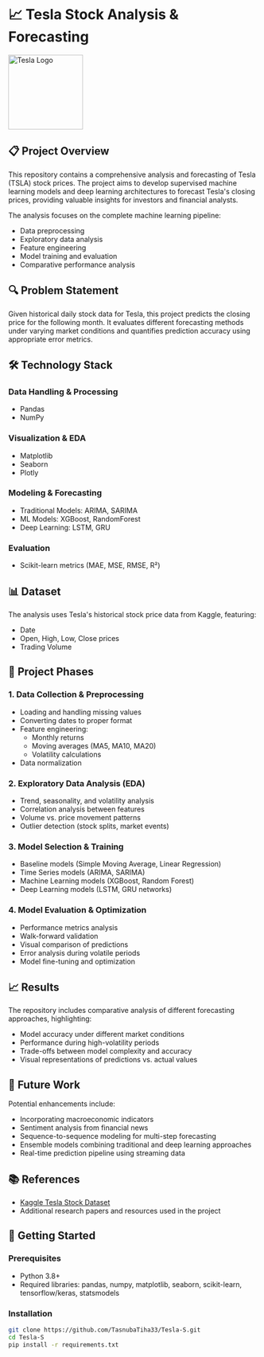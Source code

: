 # 📈 Tesla Stock Analysis & Forecasting

<img src="https://upload.wikimedia.org/wikipedia/commons/e/e8/Tesla_logo.png" alt="Tesla Logo" width="150"/>

## 📋 Project Overview

This repository contains a comprehensive analysis and forecasting of Tesla (TSLA) stock prices. The project aims to develop supervised machine learning models and deep learning architectures to forecast Tesla's closing prices, providing valuable insights for investors and financial analysts.

The analysis focuses on the complete machine learning pipeline:
- Data preprocessing
- Exploratory data analysis
- Feature engineering
- Model training and evaluation
- Comparative performance analysis

## 🔍 Problem Statement

Given historical daily stock data for Tesla, this project predicts the closing price for the following month. It evaluates different forecasting methods under varying market conditions and quantifies prediction accuracy using appropriate error metrics.

## 🛠️ Technology Stack

### Data Handling & Processing
- Pandas
- NumPy

### Visualization & EDA
- Matplotlib
- Seaborn
- Plotly

### Modeling & Forecasting
- Traditional Models: ARIMA, SARIMA
- ML Models: XGBoost, RandomForest
- Deep Learning: LSTM, GRU

### Evaluation
- Scikit-learn metrics (MAE, MSE, RMSE, R²)

## 📊 Dataset

The analysis uses Tesla's historical stock price data from Kaggle, featuring:
- Date
- Open, High, Low, Close prices
- Trading Volume

## 🔎 Project Phases

### 1. Data Collection & Preprocessing
- Loading and handling missing values
- Converting dates to proper format
- Feature engineering:
  - Monthly returns
  - Moving averages (MA5, MA10, MA20)
  - Volatility calculations
- Data normalization

### 2. Exploratory Data Analysis (EDA)
- Trend, seasonality, and volatility analysis
- Correlation analysis between features
- Volume vs. price movement patterns
- Outlier detection (stock splits, market events)

### 3. Model Selection & Training
- Baseline models (Simple Moving Average, Linear Regression)
- Time Series models (ARIMA, SARIMA)
- Machine Learning models (XGBoost, Random Forest)
- Deep Learning models (LSTM, GRU networks)

### 4. Model Evaluation & Optimization
- Performance metrics analysis
- Walk-forward validation
- Visual comparison of predictions
- Error analysis during volatile periods
- Model fine-tuning and optimization

## 📈 Results

The repository includes comparative analysis of different forecasting approaches, highlighting:
- Model accuracy under different market conditions
- Performance during high-volatility periods
- Trade-offs between model complexity and accuracy
- Visual representations of predictions vs. actual values

## 🔮 Future Work

Potential enhancements include:
- Incorporating macroeconomic indicators
- Sentiment analysis from financial news
- Sequence-to-sequence modeling for multi-step forecasting
- Ensemble models combining traditional and deep learning approaches
- Real-time prediction pipeline using streaming data

## 📚 References

- [Kaggle Tesla Stock Dataset](https://www.kaggle.com/datasets/jillanisofttech/tesla-stock-price)
- Additional research papers and resources used in the project

## 🧰 Getting Started

### Prerequisites
- Python 3.8+
- Required libraries: pandas, numpy, matplotlib, seaborn, scikit-learn, tensorflow/keras, statsmodels

### Installation
```bash
git clone https://github.com/TasnubaTiha33/Tesla-S.git
cd Tesla-S
pip install -r requirements.txt
